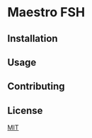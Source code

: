 # Maestro FSH

## Installation

## Usage

## Contributing

## License

[MIT](https://choosealicense.com/licenses/mit/)
